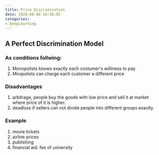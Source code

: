 ```yaml
---
title: Price Discrimination 
date: 2020-06-08 16:39:05
categories:
- DeepLearning
---
```

## A Perfect Discrimination Model
### As conditions follwing:
1. Monopolists knows exactly each costumer's williness to pay
2. Mnopolists can charge each customer a different price
### Disadvantages  
1. arbitrage, people buy the goods with low price and sell it at market where price of it is higher.
2. deadloss if sellers can not divide people into different groups exactly.

### Example
1. movie tickets
2. airline prices
3. publishing
4. financial aid: fee of university